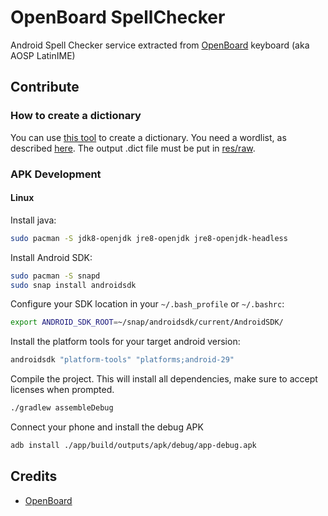 # OpenBoard SpellChecker

Android Spell Checker service extracted from [OpenBoard](https://github.com/dslul/openboard) keyboard (aka AOSP LatinIME)

## Contribute

### How to create a dictionary
You can use [this tool](https://github.com/remi0s/aosp-dictionary-tools) to create a dictionary. You need a wordlist, as described [here](https://github.com/dslul/openboard/blob/master/dictionaries/sample.combined). The output .dict file must be put in [res/raw](https://github.com/dslul/openboard/tree/master/app/src/main/res/raw).

### APK Development

#### Linux

Install java:
```sh
sudo pacman -S jdk8-openjdk jre8-openjdk jre8-openjdk-headless
```

Install Android SDK:
```sh
sudo pacman -S snapd
sudo snap install androidsdk
```

Configure your SDK location in your `~/.bash_profile` or `~/.bashrc`:
```bash
export ANDROID_SDK_ROOT=~/snap/androidsdk/current/AndroidSDK/
```

Install the platform tools for your target android version:
```sh
androidsdk "platform-tools" "platforms;android-29"
```

Compile the project. This will install all dependencies, make sure to accept
licenses when prompted.

```sh
./gradlew assembleDebug
```

Connect your phone and install the debug APK
```sh
adb install ./app/build/outputs/apk/debug/app-debug.apk
```
## Credits

- [OpenBoard](https://github.com/dslul/openboard)
